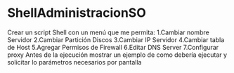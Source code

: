 # ShellAdministracionSO
Crear un script Shell con un menú que me permita:  1.Cambiar nombre Servidor 2.Cambiar Partición Discos 3.Cambiar IP Servidor 4.Cambiar tabla de Host 5.Agregar Permisos de Firewall 6.Editar DNS Server 7.Configurar proxy Antes de la ejecución mostrar un ejemplo de como debería ejecutar y solicitar lo parámetros necesarios por pantalla
